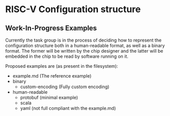 # RISC-V Configuration structure

## Work-In-Progress Examples
Currently the task group is in the process of deciding how to represent the
configuration structure both in a human-readable format, as well as a binary
format. The former will be written by the chip designer and the latter will be
embedded in the chip to be read by software running on it.

Proposed examples are (as present in the filesystem):

- example.md (The reference example)
- binary
  - custom-encoding (Fully custom encoding)
- human-readable
  - protobuf (minimal example)
  - scala
  - yaml (not full compliant with the example.md)
